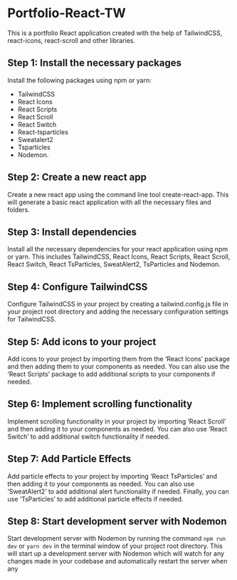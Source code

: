 
# Portfolio-React-TW

This is a portfolio React application created with the help of TailwindCSS, react-icons, react-scroll and other libraries. 


## Step 1: Install the necessary packages

Install the following packages using npm or yarn: 
- TailwindCSS 
- React Icons 
- React Scripts 
- React Scroll 
- React Switch 
- React-tsparticles 
- Sweatalert2 
- Tsparticles 
- Nodemon.  

## Step 2: Create a new react app 
Create a new react app using the command line tool create-react-app. This will generate a basic react application with all the necessary files and folders.  

##  Step 3: Install dependencies  

 Install all the necessary dependencies for your react application using npm or yarn. This includes TailwindCSS, React Icons, React Scripts, React Scroll, React Switch, React TsParticles, SweatAlert2, TsParticles and Nodemon.  

##  Step 4: Configure TailwindCSS  

 Configure TailwindCSS in your project by creating a tailwind.config.js file in your project root directory and adding the necessary configuration settings for TailwindCSS.  

##  Step 5: Add icons to your project  

 Add icons to your project by importing them from the ‘React Icons’ package and then adding them to your components as needed. You can also use the ‘React Scripts’ package to add additional scripts to your components if needed.  

##  Step 6: Implement scrolling functionality  

 Implement scrolling functionality in your project by importing ‘React Scroll’ and then adding it to your components as needed. You can also use ‘React Switch’ to add additional switch functionality if needed.  

##  Step 7: Add Particle Effects  

 Add particle effects to your project by importing ‘React TsParticles’ and then adding it to your components as needed. You can also use ‘SweatAlert2’ to add additional alert functionality if needed. Finally, you can use ‘TsParticles’ to add additional particle effects if needed.  

##  Step 8: Start development server with Nodemon   

 Start development server with Nodemon by running the command `npm run dev` or `yarn dev` in the terminal window of your project root directory. This will start up a development server with Nodemon which will watch for any changes made in your codebase and automatically restart the server when any